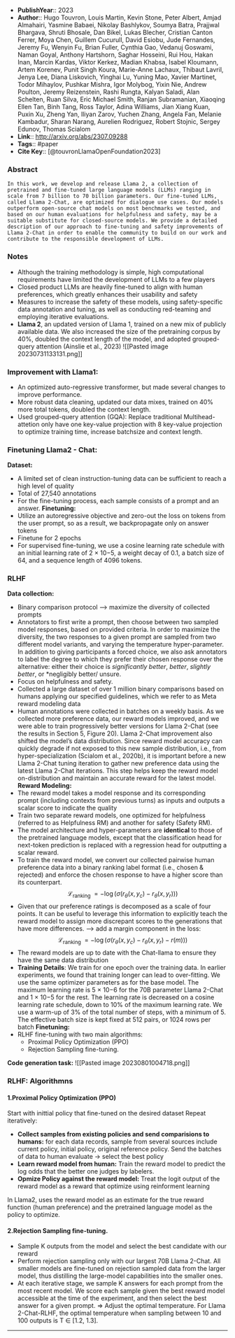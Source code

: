 
- **PublishYear**:: 2023 
- **Author**:: Hugo Touvron, Louis Martin, Kevin Stone, Peter Albert, Amjad Almahairi, Yasmine Babaei, Nikolay Bashlykov, Soumya Batra, Prajjwal Bhargava, Shruti Bhosale, Dan Bikel, Lukas Blecher, Cristian Canton Ferrer, Moya Chen, Guillem Cucurull, David Esiobu, Jude Fernandes, Jeremy Fu, Wenyin Fu, Brian Fuller, Cynthia Gao, Vedanuj Goswami, Naman Goyal, Anthony Hartshorn, Saghar Hosseini, Rui Hou, Hakan Inan, Marcin Kardas, Viktor Kerkez, Madian Khabsa, Isabel Kloumann, Artem Korenev, Punit Singh Koura, Marie-Anne Lachaux, Thibaut Lavril, Jenya Lee, Diana Liskovich, Yinghai Lu, Yuning Mao, Xavier Martinet, Todor Mihaylov, Pushkar Mishra, Igor Molybog, Yixin Nie, Andrew Poulton, Jeremy Reizenstein, Rashi Rungta, Kalyan Saladi, Alan Schelten, Ruan Silva, Eric Michael Smith, Ranjan Subramanian, Xiaoqing Ellen Tan, Binh Tang, Ross Taylor, Adina Williams, Jian Xiang Kuan, Puxin Xu, Zheng Yan, Iliyan Zarov, Yuchen Zhang, Angela Fan, Melanie Kambadur, Sharan Narang, Aurelien Rodriguez, Robert Stojnic, Sergey Edunov, Thomas Scialom
- **Link**:: http://arxiv.org/abs/2307.09288
- **Tags**:: #paper
- **Cite Key**:: [@touvronLlamaOpenFoundation2023]

### Abstract
```
In this work, we develop and release Llama 2, a collection of pretrained and fine-tuned large language models (LLMs) ranging in scale from 7 billion to 70 billion parameters. Our fine-tuned LLMs, called Llama 2-Chat, are optimized for dialogue use cases. Our models outperform open-source chat models on most benchmarks we tested, and based on our human evaluations for helpfulness and safety, may be a suitable substitute for closed-source models. We provide a detailed description of our approach to fine-tuning and safety improvements of Llama 2-Chat in order to enable the community to build on our work and contribute to the responsible development of LLMs.
```

### Notes
- Although the training methodology is simple, high computational requirements have limited the development of LLMs to a few players
- Closed product LLMs are heavily fine-tuned to align with human preferences, which greatly enhances their usability and safety
- Measures to increase the safety of these models, using safety-specific data annotation and tuning, as well as conducting red-teaming and employing iterative evaluations.
- **Llama 2**, an updated version of Llama 1, trained on a new mix of publicly available data. We also increased the size of the pretraining corpus by 40%, doubled the context length of the model, and adopted grouped-query attention (Ainslie et al., 2023)
![[Pasted image 20230731133131.png]]
### Improvement with Llama1:
- An optimized auto-regressive transformer, but made several changes to improve performance.
- More robust data cleaning, updated our data mixes, trained on 40% more total tokens, doubled the context length.
- Used grouped-query attention (GQA): Replace traditional Multihead-attetion only have one key-value projection with 8 key-value projection to optimize training time, increase batchsize and context length.
### Finetuning Llama2 - Chat:
**Dataset:** 
- A limited set of clean instruction-tuning data can be sufficient to reach a high level of quality
- Total of 27,540 annotations
- For the fine-tuning process, each sample consists of a prompt and an answer.
**Finetuning:**
- Utilize an autoregressive objective and zero-out the loss on tokens from the user prompt, so as a result, we backpropagate only on answer tokens
- Finetune for 2 epochs
- For supervised fine-tuning, we use a cosine learning rate schedule with an initial learning rate of 2 × 10−5, a weight decay of 0.1, a batch size of 64, and a sequence length of 4096 tokens.
### RLHF
**Data collection:**
- Binary comparison protocol --> maximize the diversity of collected prompts
- Annotators to first write a prompt, then choose between two sampled model responses, based on provided criteria. In order to maximize the diversity, the two responses to a given prompt are sampled from two different model variants, and varying the temperature hyper-parameter. In addition to giving participants a forced choice, we also ask annotators to label the degree to which they prefer their chosen response over the alternative: either their choice is *significantly better*, *better*, *slightly better*, or *negligibly better/ unsure.
- Focus on helpfulness and safety.
- Collected a large dataset of over 1 million binary comparisons based on humans applying our specified guidelines, which we refer to as Meta reward modeling data
- Human annotations were collected in batches on a weekly basis. As we collected more preference data, our reward models improved, and we were able to train progressively better versions for Llama 2-Chat (see the results in Section 5, Figure 20). Llama 2-Chat improvement also shifted the model’s data distribution. Since reward model accuracy can quickly degrade if not exposed to this new sample distribution, i.e., from hyper-specialization (Scialom et al., 2020b), it is important before a new Llama 2-Chat tuning iteration to gather new preference data using the latest Llama 2-Chat iterations. This step helps keep the reward model on-distribution and maintain an accurate reward for the latest model.
**Reward Modeling:**
- The reward model takes a model response and its corresponding prompt (including contexts from previous turns) as inputs and outputs a scalar score to indicate the quality
- Train two separate reward models, one optimized for helpfulness (referred to as Helpfulness RM) and another for safety (Safety RM).
- The model architecture and hyper-parameters are **identical** to those of the pretrained language models, except that the classification head for next-token prediction is replaced with a regression head for outputting a scalar reward.
- To train the reward model, we convert our collected pairwise human preference data into a binary ranking label format (i.e., chosen & rejected) and enforce the chosen response to have a higher score than its counterpart.
$$
\mathcal{L}_{\text {ranking }}=-\log \left(\sigma\left(r_\theta\left(x, y_c\right)-r_\theta\left(x, y_r\right)\right)\right)
$$
- Given that our preference ratings is decomposed as a scale of four points. It can be useful to leverage this information to explicitly teach the reward model to assign more discrepant scores to the generations that have more differences. --> add a margin component in the loss:
$$
\mathcal{L}_{\text {ranking }}=-\log \left(\sigma\left(r_\theta\left(x, y_c\right)-r_\theta\left(x, y_r\right) - r\left(m\right)\right)\right)
$$
- The reward models are up to date with the Chat-llama to ensure they have the same data distribution 
- **Training Details**: We train for one epoch over the training data. In earlier experiments, we found that training longer can lead to over-fitting. We use the same optimizer parameters as for the base model. The maximum learning rate is 5 × 10−6 for the 70B parameter Llama 2-Chat and 1 × 10−5 for the rest. The learning rate is decreased on a cosine learning rate schedule, down to 10% of the maximum learning rate. We use a warm-up of 3% of the total number of steps, with a minimum of 5. The effective batch size is kept fixed at 512 pairs, or 1024 rows per batch
**Finetuning:**
- RLHF fine-tuning with two main algorithms:
	- Proximal Policy Optimization (PPO)
	- Rejection Sampling fine-tuning.


**Code generation task:**
![[Pasted image 20230801004718.png]]

### RLHF: Algorithmns
#### 1.Proximal Policy Optimization (PPO)
Start with inittial policy that fine-tuned on the desired dataset
Repeat iteratively: 
- **Collect samples from existing policies and send comparisions to humans:** for each data records, sample from several sources include current policy, initial policy, original reference policy. Send the batches of data to human evaluate -> select the best policy
- **Learn reward model from human:** Train the reward model to predict the log odds that the better one judges by labelers.
- **Opmize Policy against the reward model:** Treat the logit output of the reward model as a reward that optimize using reinforment learning

In Llama2, uses the reward model as an estimate for the true reward function (human preference) and the pretrained language model as the policy to optimize.

#### 2.Rejection Sampling fine-tuning. 
- Sample K outputs from the model and select the best candidate with our reward
- Perform rejection sampling only with our largest 70B Llama 2-Chat. All smaller models are fine-tuned on rejection sampled data from the larger model, thus distilling the large-model capabilities into the smaller ones.
- At each iterative stage, we sample K answers for each prompt from the most recent model. We score each sample given the best reward model accessible at the time of the experiment, and then select the best answer for a given prompt.
=> Adjust the optimal temperature. For Llama 2-Chat-RLHF, the optimal temperature when sampling between 10 and 100 outputs is T ∈ [1.2, 1.3].


---


